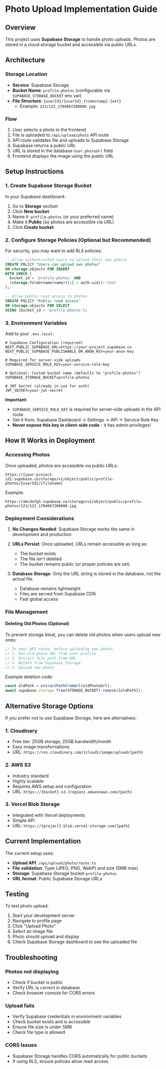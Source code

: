 # Photo Upload Implementation Guide

## Overview

This project uses **Supabase Storage** to handle photo uploads. Photos are stored in a cloud storage bucket and accessible via public URLs.

## Architecture

### Storage Location
- **Service**: Supabase Storage
- **Bucket Name**: `profile-photos` (configurable via `SUPABASE_STORAGE_BUCKET` env var)
- **File Structure**: `{userId}/{userId}_{timestamp}.{ext}`
  - Example: `123/123_1704067200000.jpg`

### Flow
1. User selects a photo in the frontend
2. File is uploaded to `/api/upload/photo` API route
3. API route validates file and uploads to Supabase Storage
4. Supabase returns a public URL
5. URL is stored in the database `User.photoUrl` field
6. Frontend displays the image using the public URL

## Setup Instructions

### 1. Create Supabase Storage Bucket

In your Supabase dashboard:

1. Go to **Storage** section
2. Click **New bucket**
3. Name it: `profile-photos` (or your preferred name)
4. Make it **Public** (so photos are accessible via URL)
5. Click **Create bucket**

### 2. Configure Storage Policies (Optional but Recommended)

For security, you may want to add RLS policies:

```sql
-- Allow authenticated users to upload their own photos
CREATE POLICY "Users can upload own photos"
ON storage.objects FOR INSERT
WITH CHECK (
  bucket_id = 'profile-photos' AND
  (storage.foldername(name))[1] = auth.uid()::text
);

-- Allow public read access to photos
CREATE POLICY "Public read access"
ON storage.objects FOR SELECT
USING (bucket_id = 'profile-photos');
```

### 3. Environment Variables

Add to your `.env.local`:

```env
# Supabase Configuration (required)
NEXT_PUBLIC_SUPABASE_URL=https://your-project.supabase.co
NEXT_PUBLIC_SUPABASE_PUBLISHABLE_OR_ANON_KEY=your-anon-key

# Required for server-side uploads
SUPABASE_SERVICE_ROLE_KEY=your-service-role-key

# Optional: Custom bucket name (defaults to "profile-photos")
SUPABASE_STORAGE_BUCKET=profile-photos

# JWT Secret (already in use for auth)
JWT_SECRET=your-jwt-secret
```

**Important**: 
- `SUPABASE_SERVICE_ROLE_KEY` is required for server-side uploads in the API route
- Get it from: Supabase Dashboard → Settings → API → Service Role Key
- **Never expose this key in client-side code** - it has admin privileges!

## How It Works in Deployment

### Accessing Photos

Once uploaded, photos are accessible via public URLs:

```
https://{your-project-id}.supabase.co/storage/v1/object/public/profile-photos/{userId}/{filename}
```

Example:
```
https://abcdefgh.supabase.co/storage/v1/object/public/profile-photos/123/123_1704067200000.jpg
```

### Deployment Considerations

1. **No Changes Needed**: Supabase Storage works the same in development and production
2. **URLs Persist**: Once uploaded, URLs remain accessible as long as:
   - The bucket exists
   - The file isn't deleted
   - The bucket remains public (or proper policies are set)

3. **Database Storage**: Only the URL string is stored in the database, not the actual file
   - Database remains lightweight
   - Files are served from Supabase CDN
   - Fast global access

### File Management

#### Deleting Old Photos (Optional)

To prevent storage bloat, you can delete old photos when users upload new ones:

```typescript
// In your API route, before uploading new photo:
// 1. Get old photo URL from user profile
// 2. Extract file path from URL
// 3. Delete from Supabase Storage
// 4. Upload new photo
```

Example deletion code:
```typescript
const oldPath = extractPathFromUrl(oldPhotoUrl);
await supabase.storage.from(STORAGE_BUCKET).remove([oldPath]);
```

## Alternative Storage Options

If you prefer not to use Supabase Storage, here are alternatives:

### 1. Cloudinary
- Free tier: 25GB storage, 25GB bandwidth/month
- Easy image transformations
- URL: `https://res.cloudinary.com/{cloud}/image/upload/{path}`

### 2. AWS S3
- Industry standard
- Highly scalable
- Requires AWS setup and configuration
- URL: `https://{bucket}.s3.{region}.amazonaws.com/{path}`

### 3. Vercel Blob Storage
- Integrated with Vercel deployments
- Simple API
- URL: `https://{project}.blob.vercel-storage.com/{path}`

## Current Implementation

The current setup uses:
- **Upload API**: `/api/upload/photo/route.ts`
- **File validation**: Type (JPEG, PNG, WebP) and size (5MB max)
- **Storage**: Supabase Storage bucket `profile-photos`
- **URL format**: Public Supabase Storage URLs

## Testing

To test photo upload:

1. Start your development server
2. Navigate to profile page
3. Click "Upload Photo"
4. Select an image file
5. Photo should upload and display
6. Check Supabase Storage dashboard to see the uploaded file

## Troubleshooting

### Photos not displaying
- Check if bucket is public
- Verify URL is correct in database
- Check browser console for CORS errors

### Upload fails
- Verify Supabase credentials in environment variables
- Check bucket exists and is accessible
- Ensure file size is under 5MB
- Check file type is allowed

### CORS Issues
- Supabase Storage handles CORS automatically for public buckets
- If using RLS, ensure policies allow read access

